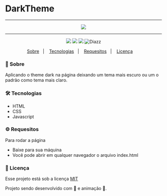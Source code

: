 # DarkTheme

***

<p align="center">
    <img src="https://github.com/wevdiaz/DarkTheme/blob/master/img/DarkMode.gif?raw=true">
</p>

***

<p align="center">  
      <a> 
          <img src="https://img.shields.io/github/repo-size/wevdiaz/DarkTheme?color=%2322a6b3">        
      </a>  
      <a>
          <img src="https://img.shields.io/github/license/wevdiaz/DarkTheme?color=%2322a6b3">        
      </a>      
      <a>
          <img src="https://img.shields.io/github/languages/count/wevdiaz/DarkTheme?color=%2322a6b3">       
      </a>      
      <a>          
          <img alt="Diazz" src="https://img.shields.io/badge/made%20by-Diazz-DarkTheme?color=%2322a6b3"> 
      </a>      
  </p> 

<p align="center">
    <a href="#speech_balloon-sobre">Sobre</a>&nbsp;&nbsp;&nbsp;|&nbsp;&nbsp;&nbsp;
    <a href="#hammer_and_wrench-tecnologias">Tecnologias</a>&nbsp;&nbsp;&nbsp;|&nbsp;&nbsp;&nbsp;
    <a href="#gear-requesitos">Requesitos</a>&nbsp;&nbsp;&nbsp;|&nbsp;&nbsp;&nbsp;
    <a href="#scroll-licença">Licença</a>&nbsp;&nbsp;&nbsp;&nbsp;&nbsp;&nbsp;    
</p>

### :speech_balloon: Sobre
Aplicando o theme dark na página deixando um tema mais escuro ou um o padrão como tema mais claro. 
 
 ### :hammer_and_wrench: Tecnologias
 
 * HTML
 * CSS
 * Javascript

### :gear: Requesitos

Para rodar a página

* Baixe para sua máquina
* Você pode abrir em qualquer navegador o arquivo index.html

### :scroll: Licença

Esse projeto está sob a licença [MIT](https://github.com/wevdiaz/DarkTheme/blob/main/LICENSE)

Projeto sendo desenvolvido com :blue_heart: e animação  :star_struck:.
